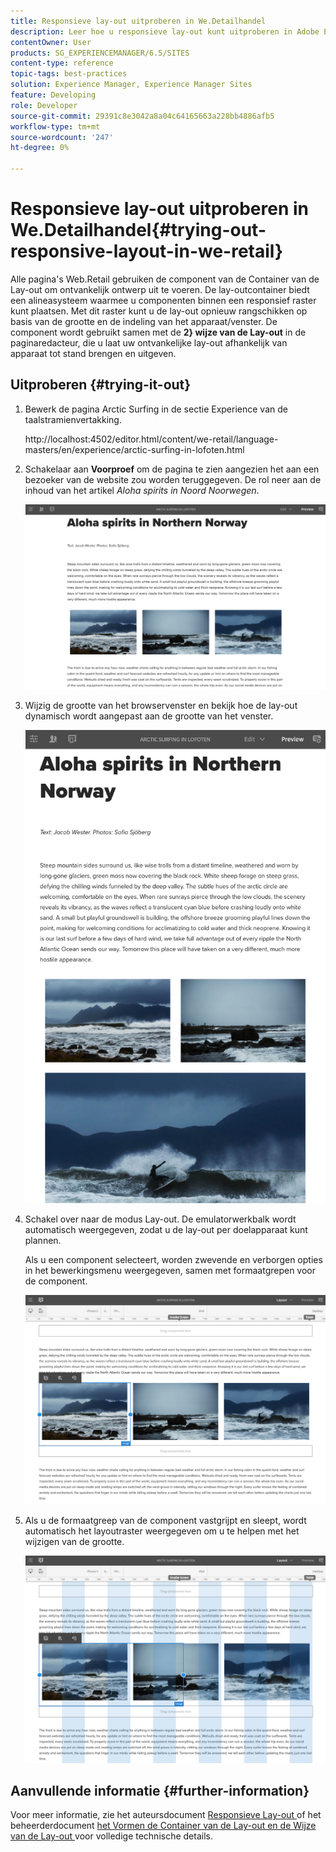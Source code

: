 ```yaml
---
title: Responsieve lay-out uitproberen in We.Detailhandel
description: Leer hoe u responsieve lay-out kunt uitproberen in Adobe Experience Manager met We.Retail.
contentOwner: User
products: SG_EXPERIENCEMANAGER/6.5/SITES
content-type: reference
topic-tags: best-practices
solution: Experience Manager, Experience Manager Sites
feature: Developing
role: Developer
source-git-commit: 29391c8e3042a8a04c64165663a228bb4886afb5
workflow-type: tm+mt
source-wordcount: '247'
ht-degree: 0%

---
```


# Responsieve lay-out uitproberen in We.Detailhandel{#trying-out-responsive-layout-in-we-retail}

Alle pagina&#39;s Web.Retail gebruiken de component van de Container van de Lay-out om ontvankelijk ontwerp uit te voeren. De lay-outcontainer biedt een alineasysteem waarmee u componenten binnen een responsief raster kunt plaatsen. Met dit raster kunt u de lay-out opnieuw rangschikken op basis van de grootte en de indeling van het apparaat/venster. De component wordt gebruikt samen met de **2} wijze van de Lay-out** in de paginaredacteur, die u laat uw ontvankelijke lay-out afhankelijk van apparaat tot stand brengen en uitgeven.

## Uitproberen {#trying-it-out}

1. Bewerk de pagina Arctic Surfing in de sectie Experience van de taalstramienvertakking.

   http://localhost:4502/editor.html/content/we-retail/language-masters/en/experience/arctic-surfing-in-lofoten.html

1. Schakelaar aan **Voorproef** om de pagina te zien aangezien het aan een bezoeker van de website zou worden teruggegeven. De rol neer aan de inhoud van het artikel *Aloha spirits in Noord Noorwegen*.

   ![ chlimage_1-178 ](assets/chlimage_1-178.png)

1. Wijzig de grootte van het browservenster en bekijk hoe de lay-out dynamisch wordt aangepast aan de grootte van het venster.

   ![ chlimage_1-179 ](assets/chlimage_1-179.png)

1. Schakel over naar de modus Lay-out. De emulatorwerkbalk wordt automatisch weergegeven, zodat u de lay-out per doelapparaat kunt plannen.

   Als u een component selecteert, worden zwevende en verborgen opties in het bewerkingsmenu weergegeven, samen met formaatgrepen voor de component.

   ![ chlimage_1-180 ](assets/chlimage_1-180.png)

1. Als u de formaatgreep van de component vastgrijpt en sleept, wordt automatisch het layoutraster weergegeven om u te helpen met het wijzigen van de grootte.

   ![ chlimage_1-181 ](assets/chlimage_1-181.png)

## Aanvullende informatie {#further-information}

Voor meer informatie, zie het auteursdocument [ Responsieve Lay-out ](/help/sites-authoring/responsive-layout.md) of het beheerderdocument [ het Vormen de Container van de Lay-out en de Wijze van de Lay-out ](/help/sites-administering/configuring-responsive-layout.md) voor volledige technische details.
